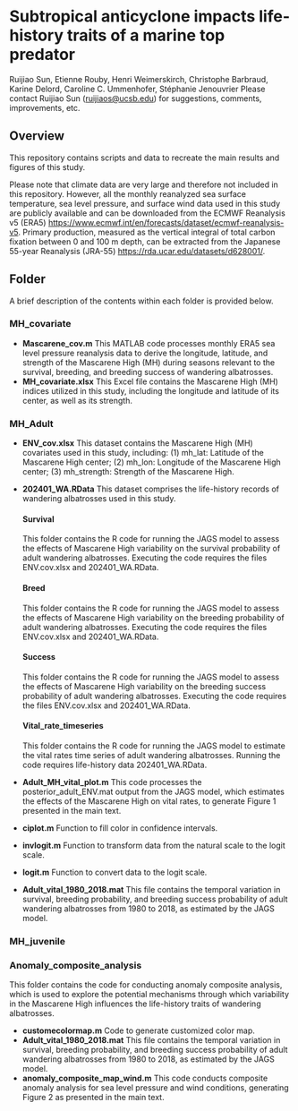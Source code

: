 # Subtropical anticyclone impacts life-history traits of a marine top predator
Ruijiao Sun, Etienne Rouby, Henri Weimerskirch, Christophe Barbraud, Karine Delord, Caroline C. Ummenhofer, Stéphanie Jenouvrier
Please contact Ruijiao Sun (ruijiaos@ucsb.edu) for suggestions, comments, improvements, etc.

## Overview
This repository contains scripts and data to recreate the main results and figures of this study.

Please note that climate data are very large and therefore not included in this repository. However, all the monthly reanalyzed sea surface temperature, sea level pressure, and surface wind data used in this study are publicly available and can be downloaded from the ECMWF Reanalysis v5 (ERA5) https://www.ecmwf.int/en/forecasts/dataset/ecmwf-reanalysis-v5. Primary production, measured as the vertical integral of total carbon fixation between 0 and 100 m depth, can be extracted from the Japanese 55-year Reanalysis (JRA-55) https://rda.ucar.edu/datasets/d628001/.

## Folder
A brief description of the contents within each folder is provided below.

### MH_covariate
- **Mascarene_cov.m** This MATLAB code processes monthly ERA5 sea level pressure reanalysis data to derive the longitude, latitude, and strength of the Mascarene High (MH) during seasons relevant to the survival, breeding, and breeding success of wandering albatrosses.
- **MH_covariate.xlsx** This Excel file contains the Mascarene High (MH) indices utilized in this study, including the longitude and latitude of its center, as well as its strength.

### MH_Adult
- **ENV_cov.xlsx** This dataset contains the Mascarene High (MH) covariates used in this study, including: (1) mh_lat: Latitude of the Mascarene High center; (2) mh_lon: Longitude of the Mascarene High center; (3) mh_strength: Strength of the Mascarene High.
- **202401_WA.RData** This dataset comprises the life-history records of wandering albatrosses used in this study.
  #### Survival
  This folder contains the R code for running the JAGS model to assess the effects of Mascarene High variability on the survival probability of adult wandering albatrosses. Executing the code requires the files ENV.cov.xlsx and 202401_WA.RData.
  #### Breed
  This folder contains the R code for running the JAGS model to assess the effects of Mascarene High variability on the breeding probability of adult wandering albatrosses. Executing the code requires the files ENV.cov.xlsx and 202401_WA.RData.
  #### Success
  This folder contains the R code for running the JAGS model to assess the effects of Mascarene High variability on the breeding success probability of adult wandering albatrosses. Executing the code requires the files ENV.cov.xlsx and 202401_WA.RData.
  #### Vital_rate_timeseries
  This folder contains the R code for running the JAGS model to estimate the vital rates time series of adult wandering albatrosses. Running the code requires life-history data 202401_WA.RData.
  
- **Adult_MH_vital_plot.m** This code processes the posterior_adult_ENV.mat output from the JAGS model, which estimates the effects of the Mascarene High on vital rates, to generate Figure 1 presented in the main text.
- **ciplot.m** Function to fill color in confidence intervals.
- **invlogit.m** Function to transform data from the natural scale to the logit scale.
- **logit.m** Function to convert data to the logit scale.
- **Adult_vital_1980_2018.mat** This file contains the temporal variation in survival, breeding probability, and breeding success probability of adult wandering albatrosses from 1980 to 2018, as estimated by the JAGS model.

  
### MH_juvenile

### Anomaly_composite_analysis
This folder contains the code for conducting anomaly composite analysis, which is used to explore the potential mechanisms through which variability in the Mascarene High influences the life-history traits of wandering albatrosses.
- **customecolormap.m** Code to generate customized color map.
- **Adult_vital_1980_2018.mat** This file contains the temporal variation in survival, breeding probability, and breeding success probability of adult wandering albatrosses from 1980 to 2018, as estimated by the JAGS model.
- **anomaly_composite_map_wind.m** This code conducts composite anomaly analysis for sea level pressure and wind conditions, generating Figure 2 as presented in the main text.
